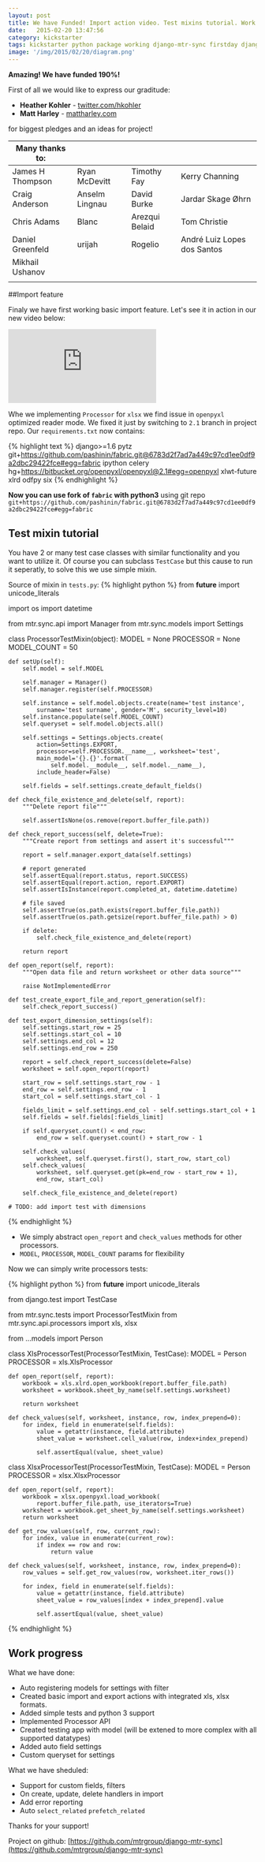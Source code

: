 ```yaml
---
layout: post
title: We have Funded! Import action video. Test mixins tutorial. Work progress
date:   2015-02-20 13:47:56
сategory: kickstarter
tags: kickstarter python package working django-mtr-sync firstday django
image: '/img/2015/02/20/diagram.png'
---
```


**Amazing! We have funded 190%!**

First of all we would like to express our graditude:

- **Heather Kohler** - [twitter.com/hkohler](twitter.com/hkohler)
- **Matt Harley** - [mattharley.com](mattharley.com)

for biggest pledges and an ideas for project!

|Many thanks to:||||
|-|-|-|-|
|James H Thompson|Ryan McDevitt|Timothy Fay|Kerry Channing|Patrick Taylor|
|Craig Anderson|Anselm Lingnau|David Burke|Jardar Skage Øhrn|Jack Eccleshall|
|Chris Adams|Blanc|Arezqui Belaid|Tom Christie|Nicholas WL Koh|
|Daniel Greenfeld|urijah|Rogelio|André Luiz Lopes dos Santos|Michael Herman|
|Mikhail Ushanov||||
||||

##Import feature

Finaly we have first working basic import feature. Let's see it in action in our new video below:

<p>
<div class="video-wrapper">
<iframe src="https://www.youtube.com/embed/JOgQCFB-leg" frameborder='0' allowfullscreen></iframe>
</div>
</p>

<!--more-->

Whe we implementing `Processor` for `xlsx` we find issue in `openpyxl` optimized reader mode. We fixed it just by switching to `2.1` branch in project repo. Our `requirements.txt` now contains:

{% highlight text %}
django>=1.6
pytz
git+https://github.com/pashinin/fabric.git@6783d2f7ad7a449c97cd1ee0df9a2dbc29422fce#egg=fabric
ipython
celery
hg+https://bitbucket.org/openpyxl/openpyxl@2.1#egg=openpyxl
xlwt-future
xlrd
odfpy
six
{% endhighlight %}

**Now you can use fork of `fabric` with python3** using git repo `git+https://github.com/pashinin/fabric.git@6783d2f7ad7a449c97cd1ee0df9a2dbc29422fce#egg=fabric`

## Test mixin tutorial

You have 2 or many test case classes with similar functionality and you want to utilize it. Of course you can subclass `TestCase` but this cause to run it seperatly, to solve this we use simple mixin.

Source of mixin in `tests.py`:
{% highlight python %}
from __future__ import unicode_literals

import os
import datetime

from mtr.sync.api import Manager
from mtr.sync.models import Settings


class ProcessorTestMixin(object):
    MODEL = None
    PROCESSOR = None
    MODEL_COUNT = 50

    def setUp(self):
        self.model = self.MODEL

        self.manager = Manager()
        self.manager.register(self.PROCESSOR)

        self.instance = self.model.objects.create(name='test instance',
            surname='test surname', gender='M', security_level=10)
        self.instance.populate(self.MODEL_COUNT)
        self.queryset = self.model.objects.all()

        self.settings = Settings.objects.create(
            action=Settings.EXPORT,
            processor=self.PROCESSOR.__name__, worksheet='test',
            main_model='{}.{}'.format(
                self.model.__module__, self.model.__name__),
            include_header=False)

        self.fields = self.settings.create_default_fields()

    def check_file_existence_and_delete(self, report):
        """Delete report file"""

        self.assertIsNone(os.remove(report.buffer_file.path))

    def check_report_success(self, delete=True):
        """Create report from settings and assert it's successful"""

        report = self.manager.export_data(self.settings)

        # report generated
        self.assertEqual(report.status, report.SUCCESS)
        self.assertEqual(report.action, report.EXPORT)
        self.assertIsInstance(report.completed_at, datetime.datetime)

        # file saved
        self.assertTrue(os.path.exists(report.buffer_file.path))
        self.assertTrue(os.path.getsize(report.buffer_file.path) > 0)

        if delete:
            self.check_file_existence_and_delete(report)

        return report

    def open_report(self, report):
        """Open data file and return worksheet or other data source"""

        raise NotImplementedError

    def test_create_export_file_and_report_generation(self):
        self.check_report_success()

    def test_export_dimension_settings(self):
        self.settings.start_row = 25
        self.settings.start_col = 10
        self.settings.end_col = 12
        self.settings.end_row = 250

        report = self.check_report_success(delete=False)
        worksheet = self.open_report(report)

        start_row = self.settings.start_row - 1
        end_row = self.settings.end_row - 1
        start_col = self.settings.start_col - 1

        fields_limit = self.settings.end_col - self.settings.start_col + 1
        self.fields = self.fields[:fields_limit]

        if self.queryset.count() < end_row:
            end_row = self.queryset.count() + start_row - 1

        self.check_values(
            worksheet, self.queryset.first(), start_row, start_col)
        self.check_values(
            worksheet, self.queryset.get(pk=end_row - start_row + 1),
            end_row, start_col)

        self.check_file_existence_and_delete(report)

    # TODO: add import test with dimensions
{% endhighlight %}

- We simply abstract `open_report` and `check_values` methods for other processors.
- `MODEL`, `PROCESSOR`, `MODEL_COUNT` params for flexibility

Now we can simply write processors tests:

{% highlight python %}
from __future__ import unicode_literals

from django.test import TestCase

from mtr.sync.tests import ProcessorTestMixin
from mtr.sync.api.processors import xls, xlsx

from ...models import Person


class XlsProcessorTest(ProcessorTestMixin, TestCase):
    MODEL = Person
    PROCESSOR = xls.XlsProcessor

    def open_report(self, report):
        workbook = xls.xlrd.open_workbook(report.buffer_file.path)
        worksheet = workbook.sheet_by_name(self.settings.worksheet)

        return worksheet

    def check_values(self, worksheet, instance, row, index_prepend=0):
        for index, field in enumerate(self.fields):
            value = getattr(instance, field.attribute)
            sheet_value = worksheet.cell_value(row, index+index_prepend)

            self.assertEqual(value, sheet_value)


class XlsxProcessorTest(ProcessorTestMixin, TestCase):
    MODEL = Person
    PROCESSOR = xlsx.XlsxProcessor

    def open_report(self, report):
        workbook = xlsx.openpyxl.load_workbook(
            report.buffer_file.path, use_iterators=True)
        worksheet = workbook.get_sheet_by_name(self.settings.worksheet)
        return worksheet

    def get_row_values(self, row, current_row):
        for index, value in enumerate(current_row):
            if index == row and row:
                return value

    def check_values(self, worksheet, instance, row, index_prepend=0):
        row_values = self.get_row_values(row, worksheet.iter_rows())

        for index, field in enumerate(self.fields):
            value = getattr(instance, field.attribute)
            sheet_value = row_values[index + index_prepend].value

            self.assertEqual(value, sheet_value)
{% endhighlight %}

## Work progress

What we have done:
- Auto registering models for settings with filter
- Created basic import and export actions with integrated xls, xlsx formats.
- Added simple tests and python 3 support
- Implemented Processor API
- Created testing app with model (will be extened to more complex with all supported datatypes)
- Added auto field settings
- Custom queryset for settings

What we have sheduled:
- Support for custom fields, filters
- On create, update, delete handlers in import
- Add error reporting
- Auto `select_related` `prefetch_related`

Thanks for your support!

Project on github: [https://github.com/mtrgroup/django-mtr-sync](https://github.com/mtrgroup/django-mtr-sync)